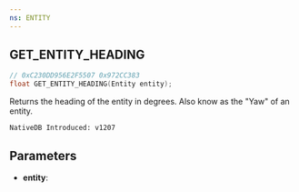 ```yaml
---
ns: ENTITY
---
```

## GET_ENTITY_HEADING

```c
// 0xC230DD956E2F5507 0x972CC383
float GET_ENTITY_HEADING(Entity entity);
```

Returns the heading of the entity in degrees. Also know as the "Yaw" of an entity.

```
NativeDB Introduced: v1207
```

## Parameters
* **entity**:
